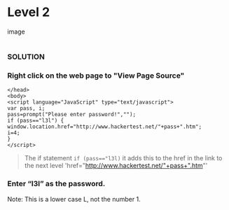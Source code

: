 # Level 2

image

#
### SOLUTION
 
### Right click on the web page to "View Page Source"

	</head>
	<body>
	<script language="JavaScript" type="text/javascript">
	var pass, i;
	pass=prompt("Please enter password!","");
	if (pass=="l3l") {
	window.location.href="http://www.hackertest.net/"+pass+".htm";
	i=4;
	}
	</script>

> The if statement `if (pass=="l3l)` it adds this to the href in the link to the next level 'href="http://www.hackertest.net/"+pass+".htm"'

### Enter “l3l” as the password.
Note: This is a lower case L, not the number 1.
